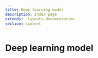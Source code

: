 ```yaml
---
title: Deep learning model
description: Index page
extends: _layouts.documentation
section: content
---
```


# Deep learning model
